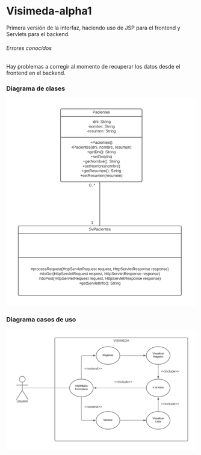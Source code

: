 # Visimeda-alpha1
Primera versión de la interfaz, haciendo uso de JSP para el frontend y Servlets para el backend.

###### Errores conocidos
Hay problemas a corregir al momento de recuperar los datos desde el frontend en el backend.

### Diagrama de clases
![Diagrama de clases. Relación entre las clases Pacientes y SvPacientes. La primera encargada del manejo de datos y la segunda encargada de recibir, guardar los datos e imprimirlos en pantalla por medio de JSP](https://github.com/Tnorvy/Visimeda-alpha1/blob/master/diagramas/DiagramaClases.svg)

### Diagrama casos de uso
![Diagrama de casos de uso. Interacción del usuario desde el menú a las opciones de registrar y mostrar datos, también está dispnible la opción de devolver a la pagina principal.](https://github.com/Tnorvy/Visimeda-alpha1/blob/master/diagramas/DiagramaUso.svg)